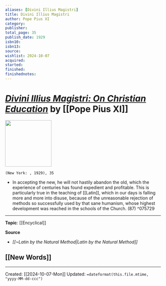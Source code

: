 ```yaml
---
aliases: [Divini Illius Magistri]
title: Divini Illius Magistri
author: Pope Pius XI
category: 
publisher: 
total_page: 35
publish_date: 1929
isbn10: 
isbn13: 
source: 
wishlist: 2024-10-07
acquired: 
started: 
finished: 
finishednotes: 
---
```

# *[Divini Illius Magistri: On Christian Education](https://www.vatican.va/content/pius-xi/en/encyclicals/documents/hf_p-xi_enc_31121929_divini-illius-magistri.html)* by [[Pope Pius XI]]

<img src="" width=150>

`(New York: , 1929), 35`

- In accepting the new, he will not hastily abandon the old, which the experience of centuries has found expedient and profitable. This is particularly true in the teaching of [[Latin]], which in our days is falling more and more into disuse, because of the unreasonable rejection of methods so successfully used by that sane humanism, whose highest development was reached in the schools of the Church. (87) ^075729


--- 
**Topic**: [[Encyclical]]

**Source**
- *[[~Latin by the Natural Method|Latin by the Natural Method]]*
 
**[[New Words]]**
- 

---
Created: [[2024-10-07-Mon]]
Updated: `=dateformat(this.file.mtime, "yyyy-MM-dd-ccc")`